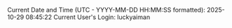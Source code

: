 Current Date and Time (UTC - YYYY-MM-DD HH:MM:SS formatted): 2025-10-29 08:45:22
Current User's Login: luckyaiman

